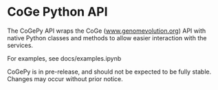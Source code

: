 # CoGe Python API

The CoGePy API wraps the CoGe (www.genomevolution.org) API with native Python classes and methods to allow easier
interaction with the services.

For examples, see docs/examples.ipynb

CoGePy is in pre-release, and should not be expected to be fully stable. Changes may occur without prior notice.